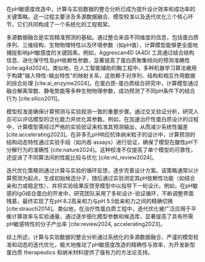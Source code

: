 在pH敏感度改造中，计算与实验数据的整合分析已成为提升设计效率和成功率的关键策略。这一过程主要涉及多源数据融合、模型校准以及迭代优化三个核心环节，它们共同构成了一个系统化的工程框架。

多源数据融合是实现精准预测的基础。通过整合来自不同维度的信息，包括蛋白质序列、三维结构、生物物理特性以及环境参数（如pH值），计算模型能够更全面地捕捉影响pH敏感度的关键因素。例如，Aggrescan4D (A4D) 工具通过结合结构信息、进化保守性及pH依赖性参数，显著提高了蛋白质聚集倾向的预测准确性 [cite:ag4d2024]。类似地，在人工智能辅助的酶工程中，多种机器学习算法被用于构建"输入特性-输出特性"的映射关系，这依赖于对序列、结构和相互作用数据的综合处理 [cite:ai_enzyme2024]。在蛋白质-蛋白质结合研究中，计算模型通过融合解离常数、静电势能等多种生物物理参数，成功预测了不同pH条件下的结合行为 [cite:silico2011]。

模型校准是确保计算预测与实验观测一致的重要步骤。通过交叉验证分析，研究人员可以评估模型的泛化能力并优化其参数。例如，在加速治疗性蛋白质设计的过程中，计算模型需经过严格的实验验证来校准其预测输出，从而减少系统性偏差 [cite:accelerating2023]。在非多孔pH响应抗体纳米粒子的设计中，计算预测的结构动态特性通过实验手段（如内吞 assays）进行验证，确保了模型在酸性pH下分解行为的准确性 [cite:nature2024]。这种校准不仅提高了单个模型的可靠性，还促进了不同算法间的性能比较与优化 [cite:ml_review2024]。

迭代优化策略则通过计算与实验的循环反馈，逐步完善设计方案。该策略通常以计算预测为起点，生成初始候选分子，随后通过实验测定其pH依赖性功能（如结合亲和力或稳定性），并将实验结果反馈至模型中以指导下一轮设计。例如，在pH敏感的IgG结合蛋白的开发中，研究团队采用了多轮设计-验证循环，不断调整界面残基，最终实现了在pH 8.2高亲和力与pH 5.5低亲和力之间的精确切换 [cite:strauch2014]。类似地，在治疗性蛋白质工程中，迭代优化被广泛应用于平衡计算效率与实验通量，通过逐步细化模型参数和候选库，显著提高了具有所需pH敏感特性的分子产出率 [cite:review2024, accelerating2023]。

综上所述，计算与实验数据的整合分析通过系统化的多源数据融合、严谨的模型校准和动态的迭代优化，极大地推动了pH敏感度改造的精确性与效率，为开发新型蛋白质 therapeutics 和纳米材料提供了强有力的方法论支持。